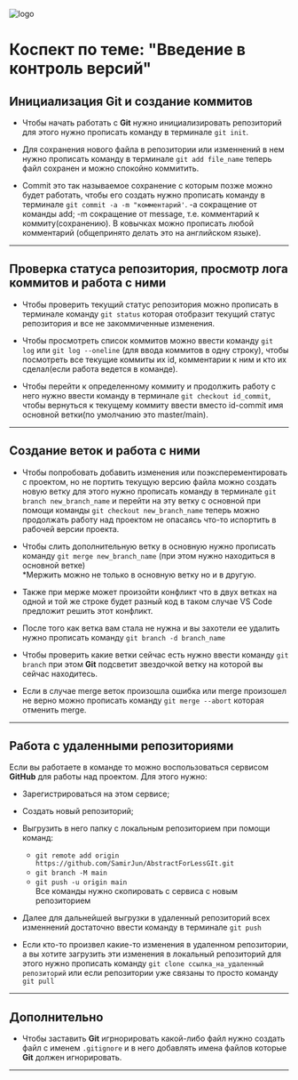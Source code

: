 ![logo](GitLogo.png)
# Коспект по теме: "Введение в контроль версий"

## Инициализация **Git** и создание коммитов

* Чтобы начать работать с **Git** нужно инициализировать репозиторий для этого нужно прописать команду в терминале `git init`.

* Для сохранения нового файла в репозитории или изменнений в нем нужно прописать команду в терминале `git add file_name` теперь файл сохранен и можно спокойно коммитить.

* Commit это так называемое сохранение с которым позже можно будет работать, чтобы его создать нужно прописать команду в терминале `git commit -a -m "комментарий'`. -a сокращение от команды add; -m сокращение от message, т.е. комментарий к коммиту(сохранению). В ковычках можно прописать любой комментарий (общепринято делать это на английском языке).
---
## Проверка статуса репозитория, просмотр лога коммитов и работа с ними

* Чтобы проверить текущий статус репозитория можно прописать в терминале команду `git status` которая отобразит текущий статус репозитория и все не закоммиченные изменения.

* Чтобы просмотреть список коммитов можно ввести команду `git log` или `git log --oneline` (для ввода коммитов в одну строку), чтобы посмотреть все текущие коммиты их id, комментарии к ним и кто их сделал(если работа ведется в команде).

* Чтобы перейти к определенному коммиту и продолжить работу с него нужно ввести команду в терминале `git checkout id_commit`, чтобы вернуться к текущему коммиту ввести вместо id-commit имя основной ветки(по умолчанию это master/main).
---
## Создание веток и работа с ними

* Чтобы попробовать добавить изменения или поэксперементировать с проектом, но не портить текущую версию файла можно создать новую ветку для этого нужно прописать команду в терминале `git branch new_branch_name` и перейти на эту ветку с основной при помощи команды `git checkout new_branch_name` теперь можно продолжать работу над проектом не опасаясь что-то испортить в рабочей версии проекта.

* Чтобы слить дополнительную ветку в основную нужно прописать команду `git merge new_branch_name` (при этом нужно находиться в основной ветке)\
*Мержить можно не только в основную ветку но и в другую.

* Также при мерже может произойти конфликт что в двух ветках на одной и той же строке будет разный код в таком случае VS Code предложит решить этот конфликт.

* После того как ветка вам стала не нужна и вы захотели ее удалить нужно прописать команду `git branch -d branch_name`

* Чтобы проверить какие ветки сейчас есть нужно ввести команду `git branch` при этом **Git** подсветит звездочкой ветку на которой вы сейчас находитесь.

* Если в случае merge веток произошла ошибка или merge произошел не верно можно прописать команду `git merge --abort` которая отменить merge.
---
## Работа с удаленными репозиториями

Если вы работаете в команде то можно воспользоваться сервисом **GitHub** для работы над проектом. Для этого нужно:
* Зарегистрироваться на этом сервисе;
* Создать новый репозиторий;
* Выгрузить в него папку с локальным репозиторием при помощи команд:
    * `git remote add origin https://github.com/SamirJun/AbstractForLessGIt.git`
    * `git branch -M main`
    * `git push -u origin main`\
    Все команды нужно скопировать с сервиса с новым репозиторием

* Далее для дальнейшей выгрузки в удаленный репозиторий всех изменнений достаточно ввести команду в терминале `git push`

* Если кто-то произвел какие-то изменения в удаленном репозитории, а вы хотите загрузить эти изменения в локальный репозиторий для этого нужно прописать команду `git clone ссылка_на_удаленный репозиторий` или если репозитории уже связаны то просто команду `git pull`
---
## Дополнительно

* Чтобы заставить **Git** игрнорировать какой-либо файл нужно создать файл с именем `.gitignore` и в него добавлять имена файлов которые **Git** должен игнорировать.
---